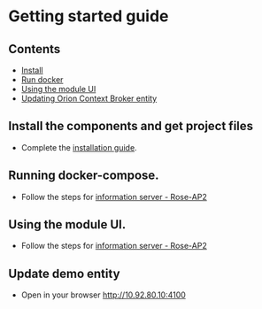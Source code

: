 
# Getting started guide

## Contents

-   [Install](#install-the-components-and-get-project-files)
-   [Run docker](#running-docker-compose)
-   [Using the module UI](#using-the-module-ui)
-   [Updating Orion Context Broker entity](#update-demo-entity)

## Install the components and get project files

- Complete the [installation guide](instalationguide.md).

## Running docker-compose.

- Follow the steps for [information server - Rose-AP2](RoseAP2_InstalationGuide.md)

## Using the module UI. 

- Follow the steps for [information server - Rose-AP2](RoseAP2_ConfigurationGuide.md)

## Update demo entity

- Open in your browser http://10.92.80.10:4100 

